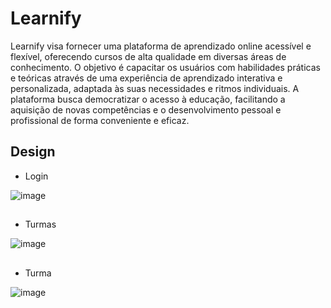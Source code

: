 # Learnify
Learnify visa fornecer uma plataforma de aprendizado online acessível e flexível, oferecendo cursos de alta qualidade em diversas áreas de conhecimento.
O objetivo é capacitar os usuários com habilidades práticas e teóricas através de uma experiência de aprendizado interativa e personalizada, adaptada às suas necessidades e ritmos individuais.
A plataforma busca democratizar o acesso à educação, facilitando a aquisição de novas competências e o desenvolvimento pessoal e profissional de forma conveniente e eficaz.

## Design

- Login

![image](https://github.com/user-attachments/assets/16f796c7-9b30-4bfa-8ccb-3437a1aaf62e)
##

- Turmas

![image](https://github.com/user-attachments/assets/8bd558d7-b962-4285-97fd-9578ae6e6b17)

##

- Turma

![image](https://github.com/user-attachments/assets/448cfd3a-7b03-4018-b7eb-03d6985cf106)

